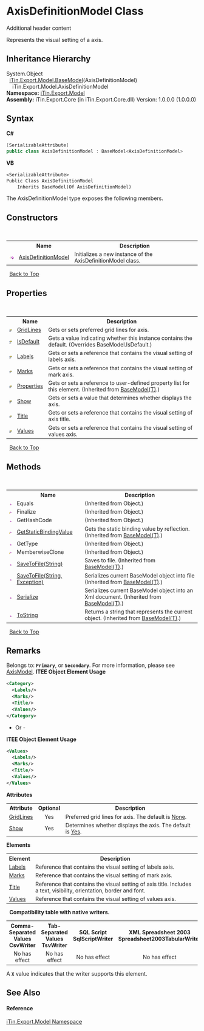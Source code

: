 # AxisDefinitionModel Class
Additional header content 

Represents the visual setting of a axis.


## Inheritance Hierarchy
System.Object<br />&nbsp;&nbsp;<a href="T_iTin_Export_Model_BaseModel_1">iTin.Export.Model.BaseModel</a>(AxisDefinitionModel)<br />&nbsp;&nbsp;&nbsp;&nbsp;iTin.Export.Model.AxisDefinitionModel<br />
**Namespace:**&nbsp;<a href="N_iTin_Export_Model">iTin.Export.Model</a><br />**Assembly:**&nbsp;iTin.Export.Core (in iTin.Export.Core.dll) Version: 1.0.0.0 (1.0.0.0)

## Syntax

**C#**<br />
``` C#
[SerializableAttribute]
public class AxisDefinitionModel : BaseModel<AxisDefinitionModel>
```

**VB**<br />
``` VB
<SerializableAttribute>
Public Class AxisDefinitionModel
	Inherits BaseModel(Of AxisDefinitionModel)
```

The AxisDefinitionModel type exposes the following members.


## Constructors
&nbsp;<table><tr><th></th><th>Name</th><th>Description</th></tr><tr><td>![Public method](media/pubmethod.gif "Public method")</td><td><a href="M_iTin_Export_Model_AxisDefinitionModel__ctor">AxisDefinitionModel</a></td><td>
Initializes a new instance of the AxisDefinitionModel class.</td></tr></table>&nbsp;
<a href="#axisdefinitionmodel-class">Back to Top</a>

## Properties
&nbsp;<table><tr><th></th><th>Name</th><th>Description</th></tr><tr><td>![Public property](media/pubproperty.gif "Public property")</td><td><a href="P_iTin_Export_Model_AxisDefinitionModel_GridLines">GridLines</a></td><td>
Gets or sets preferred grid lines for axis.</td></tr><tr><td>![Public property](media/pubproperty.gif "Public property")</td><td><a href="P_iTin_Export_Model_AxisDefinitionModel_IsDefault">IsDefault</a></td><td>
Gets a value indicating whether this instance contains the default.
 (Overrides BaseModel.IsDefault.)</td></tr><tr><td>![Public property](media/pubproperty.gif "Public property")</td><td><a href="P_iTin_Export_Model_AxisDefinitionModel_Labels">Labels</a></td><td>
Gets or sets a reference that contains the visual setting of labels axis.</td></tr><tr><td>![Public property](media/pubproperty.gif "Public property")</td><td><a href="P_iTin_Export_Model_AxisDefinitionModel_Marks">Marks</a></td><td>
Gets or sets a reference that contains the visual setting of mark axis.</td></tr><tr><td>![Public property](media/pubproperty.gif "Public property")</td><td><a href="P_iTin_Export_Model_BaseModel_1_Properties">Properties</a></td><td>
Gets or sets a reference to user-defined property list for this element.
 (Inherited from <a href="T_iTin_Export_Model_BaseModel_1">BaseModel(T)</a>.)</td></tr><tr><td>![Public property](media/pubproperty.gif "Public property")</td><td><a href="P_iTin_Export_Model_AxisDefinitionModel_Show">Show</a></td><td>
Gets or sets a value that determines whether displays the axis.</td></tr><tr><td>![Public property](media/pubproperty.gif "Public property")</td><td><a href="P_iTin_Export_Model_AxisDefinitionModel_Title">Title</a></td><td>
Gets or sets a reference that contains the visual setting of axis title.</td></tr><tr><td>![Public property](media/pubproperty.gif "Public property")</td><td><a href="P_iTin_Export_Model_AxisDefinitionModel_Values">Values</a></td><td>
Gets or sets a reference that contains the visual setting of values axis.</td></tr></table>&nbsp;
<a href="#axisdefinitionmodel-class">Back to Top</a>

## Methods
&nbsp;<table><tr><th></th><th>Name</th><th>Description</th></tr><tr><td>![Public method](media/pubmethod.gif "Public method")</td><td>Equals</td><td> (Inherited from Object.)</td></tr><tr><td>![Protected method](media/protmethod.gif "Protected method")</td><td>Finalize</td><td> (Inherited from Object.)</td></tr><tr><td>![Public method](media/pubmethod.gif "Public method")</td><td>GetHashCode</td><td> (Inherited from Object.)</td></tr><tr><td>![Protected method](media/protmethod.gif "Protected method")</td><td><a href="M_iTin_Export_Model_BaseModel_1_GetStaticBindingValue">GetStaticBindingValue</a></td><td>
Gets the static binding value by reflection.
 (Inherited from <a href="T_iTin_Export_Model_BaseModel_1">BaseModel(T)</a>.)</td></tr><tr><td>![Public method](media/pubmethod.gif "Public method")</td><td>GetType</td><td> (Inherited from Object.)</td></tr><tr><td>![Protected method](media/protmethod.gif "Protected method")</td><td>MemberwiseClone</td><td> (Inherited from Object.)</td></tr><tr><td>![Public method](media/pubmethod.gif "Public method")</td><td><a href="M_iTin_Export_Model_BaseModel_1_SaveToFile">SaveToFile(String)</a></td><td>
Saves to file.
 (Inherited from <a href="T_iTin_Export_Model_BaseModel_1">BaseModel(T)</a>.)</td></tr><tr><td>![Public method](media/pubmethod.gif "Public method")</td><td><a href="M_iTin_Export_Model_BaseModel_1_SaveToFile_1">SaveToFile(String, Exception)</a></td><td>
Serializes current BaseModel object into file
 (Inherited from <a href="T_iTin_Export_Model_BaseModel_1">BaseModel(T)</a>.)</td></tr><tr><td>![Public method](media/pubmethod.gif "Public method")</td><td><a href="M_iTin_Export_Model_BaseModel_1_Serialize">Serialize</a></td><td>
Serializes current BaseModel object into an Xml document.
 (Inherited from <a href="T_iTin_Export_Model_BaseModel_1">BaseModel(T)</a>.)</td></tr><tr><td>![Public method](media/pubmethod.gif "Public method")</td><td><a href="M_iTin_Export_Model_BaseModel_1_ToString">ToString</a></td><td>
Returns a string that represents the current object.
 (Inherited from <a href="T_iTin_Export_Model_BaseModel_1">BaseModel(T)</a>.)</td></tr></table>&nbsp;
<a href="#axisdefinitionmodel-class">Back to Top</a>

## Remarks

Belongs to: <strong>`Primary`</strong>, or <strong>`Secondary`</strong>. For more information, please see <a href="T_iTin_Export_Model_AxisModel">AxisModel</a>. 
**ITEE Object Element Usage**<br />
``` XML
<Category>
  <Labels/>
  <Marks/>
  <Title/>
  <Values/>
</Category>
```

- Or -

**ITEE Object Element Usage**<br />
``` XML
<Values>
  <Labels/>
  <Marks/>
  <Title/>
  <Values/>
</Values>
```


<strong>Attributes</strong><table><tr><th>Attribute</th><th>Optional</th><th>Description</th></tr><tr><td><a href="P_iTin_Export_Model_AxisDefinitionModel_GridLines">GridLines</a></td><td align="center">Yes</td><td>Preferred grid lines for axis. The default is <a href="T_iTin_Export_Model_KnownPlotGridLine">None</a>.</td></tr><tr><td><a href="P_iTin_Export_Model_AxisDefinitionModel_Show">Show</a></td><td align="center">Yes</td><td>Determines whether displays the axis. The default is <a href="T_iTin_Export_Model_YesNo">Yes</a>.</td></tr></table><strong>Elements</strong>
&nbsp;<table><tr><th>Element</th><th>Description</th></tr><tr><td><a href="P_iTin_Export_Model_AxisDefinitionModel_Labels">Labels</a></td><td>Reference that contains the visual setting of labels axis.</td></tr><tr><td><a href="P_iTin_Export_Model_AxisDefinitionModel_Marks">Marks</a></td><td>Reference that contains the visual setting of mark axis.</td></tr><tr><td><a href="P_iTin_Export_Model_AxisDefinitionModel_Title">Title</a></td><td>Reference that contains the visual setting of axis title. Includes a text, visibility, orientation, border and font.</td></tr><tr><td><a href="P_iTin_Export_Model_AxisDefinitionModel_Values">Values</a></td><td>Reference that contains the visual setting of values axis.</td></tr></table>&nbsp;
<strong>Compatibility table with native writers.</strong><table><tr><th>Comma-Separated Values<br />CsvWriter</th><th>Tab-Separated Values<br />TsvWriter</th><th>SQL Script<br />SqlScriptWriter</th><th>XML Spreadsheet 2003<br />Spreadsheet2003TabularWriter</th></tr><tr><td align="center">No has effect</td><td align="center">No has effect</td><td align="center">No has effect</td><td align="center">No has effect</td></tr></table> A <strong>`X`</strong> value indicates that the writer supports this element.


## See Also


#### Reference
<a href="N_iTin_Export_Model">iTin.Export.Model Namespace</a><br />